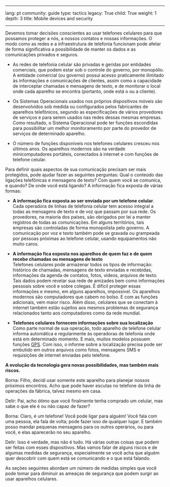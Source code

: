 

---

lang: pt
community: guide
type: tactics
legacy: True
child: True
weight: 1
depth: 3
title: Mobile devices and security 

---

Devemos tomar decisões conscientes ao usar telefones celulares para que possamos proteger a nós, a nossos contatos e nossas informações. O modo como as redes e a infraestrutura de telefonia funcionam pode afetar de forma significativa a possibilidade de manter os dados e as comunicações privados e seguros.

  * As redes de telefonia celular são privadas e geridas por entidades comerciais, que podem estar sob o controle do governo, por monopólio. A entidade comercial (ou governo) possui acesso praticamente ilimitado às informações e comunicações de clientes, assim como a capacidade de interceptar chamadas e mensagens de texto, e de monitorar o local onde cada aparelho se encontra (portanto, onde está o ou a cliente).

  * Os Sistemas Operacionais usados nos próprios dispositivos móveis são desenvolvidos sob medida ou configurados pelos fabricantes de aparelhos telefônicos, segundo as especificações de vários provedores de serviços e para serem usados nas redes dessas mesmas empresas. Como resultado, o Sistema Operacional pode ter funções escondidas para possibilitar um melhor monitoramento por parte do provedor de serviços de determinado aparelho.

  * O número de funções disponíveis nos telefones celulares cresceu nos últimos anos. Os aparelhos modernos são na verdade minicomputadores portáteis, conectados à internet e com funções de telefone celular.

Para definir quais aspectos de sua comunicação precisam ser mais protegidos, pode ajudar fazer as seguintes perguntas: Qual o conteúdo das ligações telefônicas e mensagens de texto? Com quem você se comunica, e quando? De onde você está ligando? A informação fica exposta de várias formas:

  * **A informação fica exposta ao ser enviada por um telefone celular**.<br> Cada operadora de linhas de telefonia celular tem acesso integral a todas as mensagens de texto e de voz que passam por sua rede. Os provedores, na maioria dos países, são obrigados por lei a manter registros de todas as comunicações. Em alguns territórios, tais empresas são controladas de forma monopolista pelo governo. A comunicação por voz e texto também pode se gravada ou grampeada por pessoas próximas ao telefone celular, usando equipamentos não muito caros.

  * **A informação fica exposta nos aparelhos de quem faz e de quem recebe chamadas ou mensagens de texto**<br> Telefones celulares pode armazenar todos os tipos de informação: histórico de chamadas, mensagens de texto enviadas e recebidas, informações da agenda de contatos, fotos, vídeos, arquivos de texto. Tais dados podem revelar sua rede de amizades bem como informações pessoais sobre você e sobre colegas. É difícil proteger essas informações e mesmo, em alguns aparelhos, impossível. Os aparelhos modernos são computadores que cabem no bolso. E com as funções adicionais, vem maior risco. Além disso, celulares que se conectam à internet também estão sujeitos aos mesmos problemas de segurança relacionados tanto aos computadores como da rede mundial.

  * **Telefones celulares fornecem informações sobre sua localização**<br> Como parte normal de sua operação, todo aparelho de telefone celular informa automática e regularmente às operadoras de telefonia onde está em determinado momento. E mais, muitos modelos possuem funções [GPS](/pt/glossary#GPS). Com isso, o informe sobre a localização precisa pode ser embutido em outros arquivos como fotos, mensagens SMS e requisições de internet enviadas pelo telefone.

**A evolução da tecnologia gera novas possibilidades, mas também mais riscos.**

<div class="background" markdown=1>
Borna: Filho, decidi usar somente este aparelho para planejar nossos próximos encontros. Acho que pode haver escutas no telefone da linha de operações da fábrica, talvez mesmo em casa.

Delir: Pai, acho ótimo que você finalmente tenha comprado um celular, mas sabe o que ele é ou não capaz de fazer?

Borna: Claro, é um telefone! Você pode ligar para alguém! Você fala com uma pessoa, ela fala de volta; pode fazer isso de qualquer lugar. E também posso mandar pequenas mensagens para os outros operários, ou para você, e elas aparecerão no seu aparelho.

Delir: Isso é verdade, mas não é tudo. Há várias outras coisas que podem ser feitas com esses dispositivos. Mas vamos falar de alguns riscos e de algumas medidas de segurança, especialmente se você acha que alguém quer descobrir com quem  está se comunicando e o que está falando.
</div>

As seções seguintes abordam um número de medidas simples que você pode tomar para diminuir as ameaças de segurança que podem surgir ao usar aparelhos celulares.

